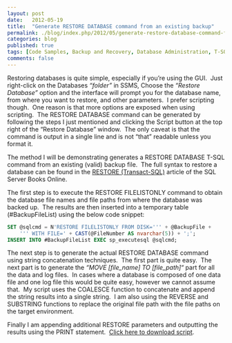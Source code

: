 ```yaml
---
layout: post
date:   2012-05-19
title:  "Generate RESTORE DATABASE command from an existing backup"
permalink: ./blog/index.php/2012/05/generate-restore-database-command-from-an-existing-backup/
categories: blog
published: true
tags: [Code Samples, Backup and Recovery, Database Administration, T-SQL Programming, Database Migration, SQL Server, SQL Server 2005, SQL Server 2008, SQL Server 2008 R2, SQL Server 2012, Testing, Backup, Restore]
comments: false
---
```

Restoring databases is quite simple, especially if you’re using the GUI.  Just right-click on the Databases _“folder”_ in SSMS, Choose the _“Restore Database”_ option and the interface will prompt you for the database name, from where you want to restore, and other parameters.  I prefer scripting though.  One reason is that more options are exposed when using scripting.  The RESTORE DATABASE command can be generated by following the steps I just mentioned and clicking the Script button at the top right of the “Restore Database” window.  The only caveat is that the command is output in a single line and is not “that” readable unless you format it.

The method I will be demonstrating generates a RESTORE DATABASE T-SQL command from an existing (valid) backup file.  The full syntax to restore a database can be found in the [RESTORE (Transact-SQL)](http://msdn.microsoft.com/en-us/library/ms186858.aspx) article of the SQL Server Books Online.

The first step is to execute the RESTORE FILELISTONLY command to obtain the database file names and file paths from where the database was backed up.  The results are then inserted into a temporary table (#BackupFileList) using the below code snippet:

``` sql
SET @sqlcmd = N'RESTORE FILELISTONLY FROM DISK=''' + @BackupFile +
    ''' WITH FILE=' + CAST(@FileNumber AS nvarchar(5)) + ';';
INSERT INTO #BackupFileList EXEC sp_executesql @sqlcmd;
```

The next step is to generate the actual RESTORE DATABASE command using string concatenation techniques.  The first part is quite easy.  The next part is to generate the _“MOVE [file_name] TO [file_path]“_ part for all the data and log files.  In cases where a database is composed of one data file and one log file this would be quite easy, however we cannot assume that.  My script uses the COALESCE function to concatenate and append the string results into a single string.  I am also using the REVERSE and SUBSTRING functions to replace the original file path with the file paths on the target environment.

Finally I am appending additional RESTORE parameters and outputting the results using the PRINT statement.  [Click here to download script](/assets/article_files/2012/05/generate-restore-database-command-from-an-existing-backup.zip).
